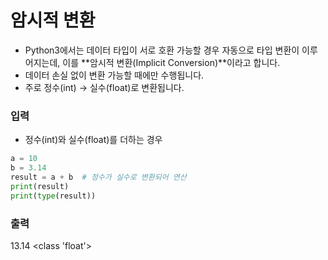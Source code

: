 # 암시적 변환
- Python3에서는 데이터 타입이 서로 호환 가능할 경우 자동으로 타입 변환이 이루어지는데, 이를 **암시적 변환(Implicit Conversion)**이라고 합니다.
- 데이터 손실 없이 변환 가능할 때에만 수행됩니다.
- 주로 정수(int) → 실수(float)로 변환됩니다.

### 입력
- 정수(int)와 실수(float)를 더하는 경우
```python
a = 10      
b = 3.14     
result = a + b  # 정수가 실수로 변환되어 연산
print(result)  
print(type(result)) 
```
### 출력
13.14
 <class 'float'>

